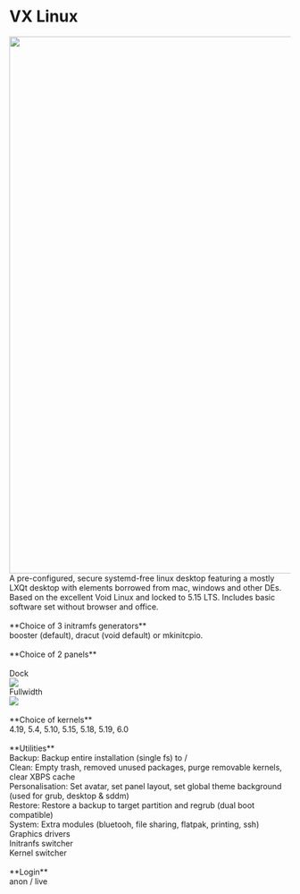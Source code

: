 # VX Linux
<img src="https://vxlinux.org/wp-content/uploads/2022/12/vx35.webp" style="width:960px;">
A pre-configured, secure systemd-free linux desktop featuring a mostly LXQt desktop with elements borrowed from mac, windows and other DEs. Based on the excellent Void Linux and locked to 5.15 LTS. Includes basic software set without browser and office.<br>
<br>
**Choice of 3 initramfs generators**<br>
booster (default), dracut (void default) or mkinitcpio.<br>
<br>
**Choice of 2 panels**<br>
<br>
Dock<br>
<img src="https://github.com/dessington/vx-linux/blob/main/panel-dock.png?raw=true"><br>
Fullwidth<br>
<img src="https://github.com/dessington/vx-linux/blob/main/panel-fullwidth.png?raw=true"><br>
<br>
**Choice of kernels**<br>
4.19, 5.4, 5.10, 5.15, 5.18, 5.19, 6.0<br>
<br>
**Utilities**<br>
Backup: Backup entire installation (single fs) to /<br>
Clean: Empty trash, removed unused packages, purge removable kernels, clear XBPS cache<br>
Personalisation: Set avatar, set panel layout, set global theme background (used for grub, desktop & sddm)<br>
Restore: Restore a backup to target partition and regrub (dual boot compatible)<br>
System: Extra modules (bluetooh, file sharing, flatpak, printing, ssh)<br>
        Graphics drivers<br>
        Initranfs switcher<br>
        Kernel switcher<br>
<br>
**Login**<br>
anon / live<br>
